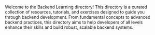 Welcome to the Backend Learning directory! This directory is a curated collection of resources, tutorials, and exercises designed to guide you through backend development. From fundamental concepts to advanced backend practices, this directory aims to help developers of all levels enhance their skills and build robust, scalable backend systems.